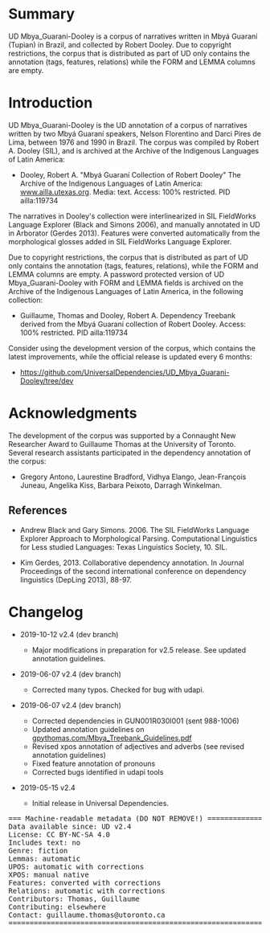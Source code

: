 # Summary

UD Mbya_Guarani-Dooley is a corpus of narratives written in Mbyá Guaraní (Tupian) in Brazil, and collected by Robert Dooley. Due to copyright restrictions, the corpus that is distributed as part of UD only contains the annotation (tags, features, relations) while the FORM and LEMMA columns are empty.

# Introduction

UD Mbya_Guarani-Dooley is the UD annotation of a corpus of narratives written by two Mbyá Guaraní speakers, Nelson Florentino and Darci Pires de Lima, between 1976 and 1990 in Brazil. The corpus was compiled by Robert A. Dooley (SIL), and is archived at the Archive of the Indigenous Languages of Latin America:

* Dooley, Robert A. "Mbyá Guaraní Collection of Robert Dooley" The Archive of the Indigenous Languages of Latin America: www.ailla.utexas.org. Media: text. Access: 100% restricted. PID ailla:119734

The narratives in Dooley's collection were interlinearized in SIL FieldWorks Language Explorer (Black and Simons 2006), and manually annotated in UD in Arborator (Gerdes 2013). Features were converted automatically from the morphological glosses added in SIL FieldWorks Language Explorer.

Due to copyright restrictions, the corpus that is distributed as part of UD only contains the annotation (tags, features, relations), while the FORM and LEMMA columns are empty. A password protected version of UD Mbya_Guarani-Dooley with FORM and LEMMA fields is archived on the Archive of the Indigenous Languages of Latin America, in the following collection:

* Guillaume, Thomas and Dooley, Robert A. Dependency Treebank derived from the Mbyá Guaraní collection of Robert Dooley. Access: 100% restricted. PID ailla:119734

Consider using the development version of the corpus, which contains the latest improvements, while the official release is updated every 6 months:

* https://github.com/UniversalDependencies/UD_Mbya_Guarani-Dooley/tree/dev

# Acknowledgments

The development of the corpus was supported by a Connaught New Researcher Award to Guillaume Thomas at the University of Toronto. Several research assistants participated in the dependency annotation of the corpus:

* Gregory Antono, Laurestine Bradford, Vidhya Elango, Jean-François Juneau, Angelika Kiss, Barbara Peixoto, Darragh Winkelman.

## References

* Andrew Black and Gary Simons. 2006. The SIL FieldWorks Language Explorer Approach to Morphological Parsing. Computational Linguistics for Less studied Languages: Texas Linguistics Society, 10. SIL.

* Kim Gerdes, 2013. Collaborative dependency annotation. In Journal Proceedings of the second international conference on dependency linguistics (DepLing 2013), 88-97.


# Changelog

* 2019-10-12 v2.4 (dev branch)
  * Major modifications in preparation for v2.5 release. See updated annotation guidelines.

* 2019-06-07 v2.4 (dev branch)
  * Corrected many typos. Checked for bug with udapi.

* 2019-06-07 v2.4 (dev branch)
  * Corrected dependencies in GUN001R030I001 (sent 988-1006)
  * Updated annotation guidelines on [gpythomas.com/Mbya_Treebank_Guidelines.pdf](https://www.gpythomas.com/Mbya_Treebank_Guidelines.pdf)
  * Revised xpos annotation of adjectives and adverbs (see revised annotation guidelines)
  * Fixed feature annotation of pronouns
  * Corrected bugs identified in udapi tools

* 2019-05-15 v2.4
  * Initial release in Universal Dependencies.

<pre>
=== Machine-readable metadata (DO NOT REMOVE!) ================================
Data available since: UD v2.4
License: CC BY-NC-SA 4.0
Includes text: no
Genre: fiction
Lemmas: automatic
UPOS: automatic with corrections
XPOS: manual native
Features: converted with corrections
Relations: automatic with corrections
Contributors: Thomas, Guillaume
Contributing: elsewhere
Contact: guillaume.thomas@utoronto.ca
===============================================================================
</pre>
